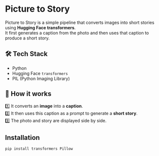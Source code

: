 # Picture to Story

Picture to Story is a simple pipeline that converts images into short stories using **Hugging Face transformers**.  
It first generates a caption from the photo and then uses that caption to produce a short story.

## 🛠 Tech Stack
- Python
- Hugging Face `transformers`
- PIL (Python Imaging Library)

## 🚀 How it works
1️⃣ It converts an **image** into a **caption**.  
2️⃣ It then uses this caption as a prompt to generate a **short story**.  
3️⃣ The photo and story are displayed side by side.

## Installation
```bash
pip install transformers Pillow
